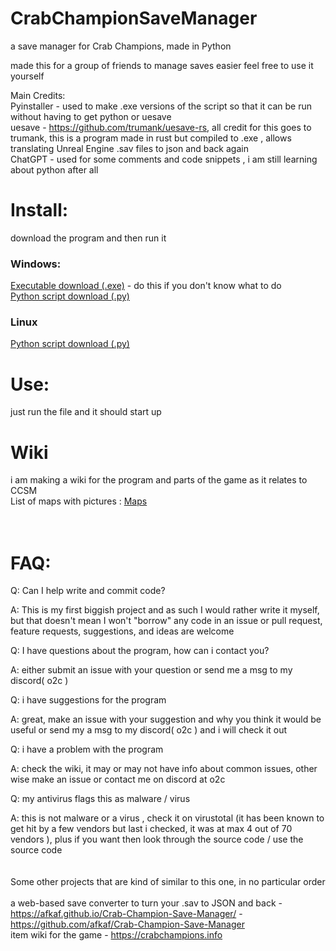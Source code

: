 # CrabChampionSaveManager
a save manager for Crab Champions, made in Python 

made this for a group of friends to manage saves easier 
feel free to use it yourself

Main Credits:<br>
Pyinstaller - used to make .exe versions of the script so that it can be run without having to get python or uesave<br>
uesave - https://github.com/trumank/uesave-rs, all credit for this goes to trumank, this is a program made in rust but compiled to .exe , allows translating Unreal Engine .sav files to json and back again<br>
ChatGPT - used for some comments and code snippets , i am still learning about python after all<br>

# Install:  
download the program and then run it
### Windows: 
[Executable download (.exe)](https://github.com/O2theC/CrabChampionSaveManager/releases/latest/download/CrabChampionSaveManager.exe) - do this if you don't know what to do  
[Python script download (.py)](https://github.com/O2theC/CrabChampionSaveManager/releases/latest/download/CrabChampionSaveManager.exe)  
### Linux
[Python script download (.py)](https://github.com/O2theC/CrabChampionSaveManager/releases/latest/download/CrabChampionSaveManager.py)  
# Use:
just run the file and it should start up
# Wiki
i am making a wiki for the program and parts of the game as it relates to CCSM  
List of maps with pictures : [Maps](https://github.com/O2theC/CrabChampionSaveManager/wiki/Maps)
<br>  
<br>  



# FAQ:<br>
Q: Can I help write and commit code?<br>

A: This is my first biggish project and as such I would rather write it myself, but that doesn't mean I won't "borrow" any code in an issue or pull request, feature requests, suggestions, and ideas are welcome  

Q: I have questions about the program, how can i contact you?

A: either submit an issue with your question or send me a msg to my discord( o2c )

Q: i have suggestions for the program

A: great, make an issue with your suggestion and why you think it would be useful or send my a msg to my discord( o2c ) and i will check it out

Q: i have a problem with the program

A: check the wiki, it may or may not have info about common issues, other wise make an issue or contact me on discord at o2c

Q: my antivirus flags this as malware / virus

A: this is not malware or a virus , check it on virustotal (it has been known to get hit by a few vendors but last i checked, it was at max 4 out of 70 vendors ), plus if you want then look through the source code / use the source code
<br>
<br>
<br>
Some other projects that are kind of similar to this one, in no particular order<br><br>
a web-based save converter to turn your .sav to JSON and back - https://afkaf.github.io/Crab-Champion-Save-Manager/ - https://github.com/afkaf/Crab-Champion-Save-Manager<br>
item wiki for the game - https://crabchampions.info
